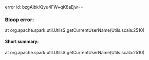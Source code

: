 error id: bzgAlbk/Qyu4FW+qK8aEjw==
### Bloop error:

at org.apache.spark.util.Utils$.getCurrentUserName(Utils.scala:2510)
#### Short summary: 

at org.apache.spark.util.Utils$.getCurrentUserName(Utils.scala:2510)